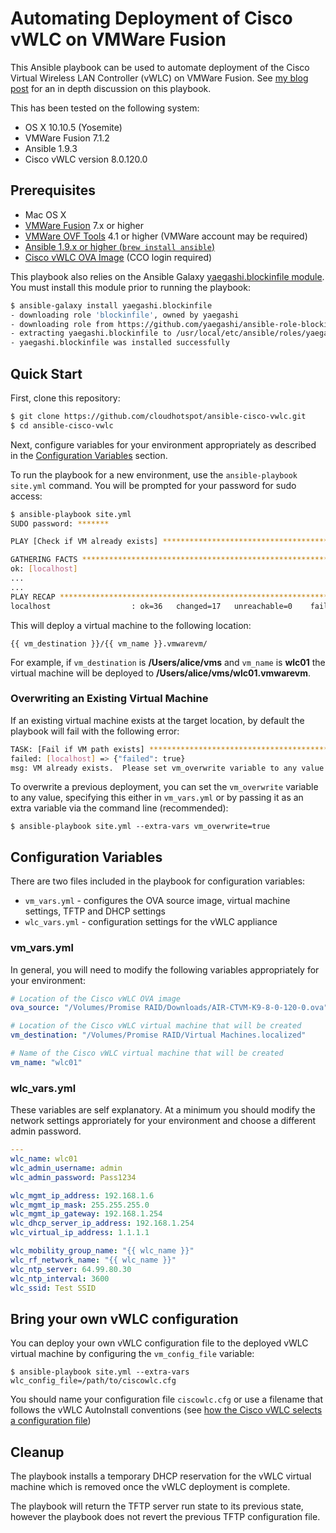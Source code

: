 # Automating Deployment of Cisco vWLC on VMWare Fusion

This Ansible playbook can be used to automate deployment of the Cisco Virtual Wireless LAN Controller (vWLC) on VMWare Fusion.  See <a href="http://pseudo.co.de/cisco-ansible-vwlc/" target="_blank">my blog post</a> for an in depth discussion on this playbook.

This has been tested on the following system:

- OS X 10.10.5 (Yosemite)
- VMWare Fusion 7.1.2
- Ansible 1.9.3
- Cisco vWLC version 8.0.120.0

## Prerequisites

- Mac OS X
- <a href="http://www.vmware.com/products/fusion" target="_blank">VMWare Fusion</a> 7.x or higher
- <a href="https://www.vmware.com/support/developer/ovf/" target="_blank">VMWare OVF Tools</a> 4.1 or higher (VMWare account may be required)
- <a href="http://www.ansible.com/" target="_blank">Ansible 1.9.x or higher (`brew install ansible`)
- <a href="https://software.cisco.com/download/release.html?mdfid=284464214&softwareid=280926587&release=8.0.120.0&relind=AVAILABLE&rellifecycle=ED&reltype=latest" target="_blank">Cisco vWLC OVA Image</a> (CCO login required)

This playbook also relies on the Ansible Galaxy <a href="https://github.com/yaegashi/ansible-role-blockinfile" target="_blank">yaegashi.blockinfile module</a>.  You must install this module prior to running the playbook:

```bash
$ ansible-galaxy install yaegashi.blockinfile
- downloading role 'blockinfile', owned by yaegashi
- downloading role from https://github.com/yaegashi/ansible-role-blockinfile/archive/v0.5.tar.gz
- extracting yaegashi.blockinfile to /usr/local/etc/ansible/roles/yaegashi.blockinfile
- yaegashi.blockinfile was installed successfully
```

## Quick Start

First, clone this repository:

```bash
$ git clone https://github.com/cloudhotspot/ansible-cisco-vwlc.git
$ cd ansible-cisco-vwlc
``` 

Next, configure variables for your environment appropriately as described in the <a href="#configuration-variables">Configuration Variables</a> section.  

To run the playbook for a new environment, use the `ansible-playbook site.yml` command.  You will be prompted for your password for sudo access:

```bash
$ ansible-playbook site.yml
SUDO password: *******

PLAY [Check if VM already exists] *********************************************

GATHERING FACTS ***************************************************************
ok: [localhost]
...
...
PLAY RECAP ********************************************************************
localhost                  : ok=36   changed=17   unreachable=0    failed=0
```

This will deploy a virtual machine to the following location:

`{{ vm_destination }}/{{ vm_name }}.vmwarevm/`

For example, if `vm_destination` is **/Users/alice/vms** and `vm_name` is **wlc01** the virtual machine will be deployed to **/Users/alice/vms/wlc01.vmwarevm**.

### Overwriting an Existing Virtual Machine

If an existing virtual machine exists at the target location, by default the playbook will fail with the following error:

```bash
TASK: [Fail if VM path exists] ************************************************
failed: [localhost] => {"failed": true}
msg: VM already exists.  Please set vm_overwrite variable to any value to overwrite the existing VM
``` 

To overwrite a previous deployment, you can set the `vm_overwrite` variable to any value, specifying this either in `vm_vars.yml` or by passing it as an extra variable via the command line (recommended):

`$ ansible-playbook site.yml --extra-vars vm_overwrite=true`

## <a name="configuration-variables"></a>Configuration Variables

There are two files included in the playbook for configuration variables:

- `vm_vars.yml` - configures the OVA source image, virtual machine settings, TFTP and DHCP settings
- `wlc_vars.yml` - configuration settings for the vWLC appliance

### vm_vars.yml

In general, you will need to modify the following variables appropriately for your environment:

```yaml
# Location of the Cisco vWLC OVA image 
ova_source: "/Volumes/Promise RAID/Downloads/AIR-CTVM-K9-8-0-120-0.ova"

# Location of the Cisco vWLC virtual machine that will be created
vm_destination: "/Volumes/Promise RAID/Virtual Machines.localized"

# Name of the Cisco vWLC virtual machine that will be created
vm_name: "wlc01"
```

### wlc_vars.yml

These variables are self explanatory.  At a minimum you should modify the network settings approriately for your environment and choose a different admin password.

```yaml
---
wlc_name: wlc01
wlc_admin_username: admin
wlc_admin_password: Pass1234

wlc_mgmt_ip_address: 192.168.1.6
wlc_mgmt_ip_mask: 255.255.255.0
wlc_mgmt_ip_gateway: 192.168.1.254
wlc_dhcp_server_ip_address: 192.168.1.254 
wlc_virtual_ip_address: 1.1.1.1

wlc_mobility_group_name: "{{ wlc_name }}"
wlc_rf_network_name: "{{ wlc_name }}"
wlc_ntp_server: 64.99.80.30
wlc_ntp_interval: 3600
wlc_ssid: Test SSID
```

## Bring your own vWLC configuration

You can deploy your own vWLC configuration file to the deployed vWLC virtual machine by configuring the `vm_config_file` variable:

`$ ansible-playbook site.yml --extra-vars wlc_config_file=/path/to/ciscowlc.cfg`

You should name your configuration file `ciscowlc.cfg` or use a filename that follows the vWLC AutoInstall conventions (see <a href="http://www.cisco.com/c/en/us/td/docs/wireless/controller/7-2/configuration/guide/cg/cg_gettingstarted.html#wp1144143" target="_blank">how the Cisco vWLC selects a configuration file</a>)

## Cleanup

The playbook installs a temporary DHCP reservation for the vWLC virtual machine which is removed once the vWLC deployment is complete.

The playbook will return the TFTP server run state to its previous state, however the playbook does not revert the previous TFTP configuration file.
